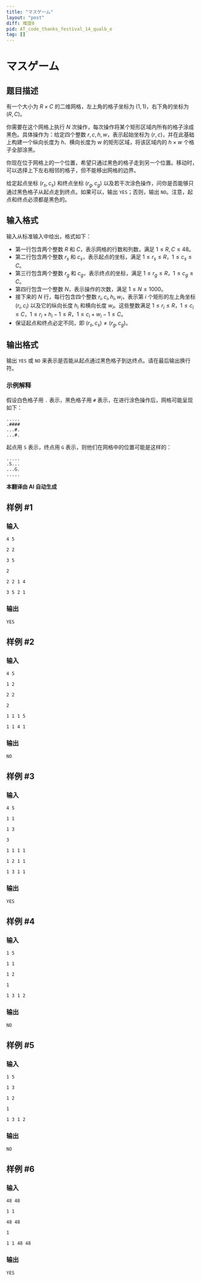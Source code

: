 ```yaml
---
title: "マスゲーム"
layout: "post"
diff: 难度0
pid: AT_code_thanks_festival_14_qualb_e
tag: []
---
```


# マスゲーム

## 题目描述

有一个大小为 $R \times C$ 的二维网格，左上角的格子坐标为 $(1,1)$，右下角的坐标为 $(R,C)$。

你需要在这个网格上执行 $N$ 次操作，每次操作将某个矩形区域内所有的格子涂成黑色。具体操作为：给定四个整数 $r, c, h, w$，表示起始坐标为 $(r,c)$，并在此基础上构建一个纵向长度为 $h$、横向长度为 $w$ 的矩形区域，将该区域内的 $h \times w$ 个格子全部涂黑。

你现在位于网格上的一个位置，希望只通过黑色的格子走到另一个位置。移动时，可以选择上下左右相邻的格子，但不能移出网格的边界。

给定起点坐标 $(r_s, c_s)$ 和终点坐标 $(r_g, c_g)$ 以及若干次涂色操作，问你是否能够只通过黑色格子从起点走到终点。如果可以，输出 `YES`；否则，输出 `NO`。注意，起点和终点必须都是黑色的。

## 输入格式

输入从标准输入中给出，格式如下：

- 第一行包含两个整数 $R$ 和 $C$，表示网格的行数和列数，满足 $1 \leq R, C \leq 48$。
- 第二行包含两个整数 $r_s$ 和 $c_s$，表示起点的坐标，满足 $1 \leq r_s \leq R$，$1 \leq c_s \leq C$。
- 第三行包含两个整数 $r_g$ 和 $c_g$，表示终点的坐标，满足 $1 \leq r_g \leq R$，$1 \leq c_g \leq C$。
- 第四行包含一个整数 $N$，表示操作的次数，满足 $1 \leq N \leq 1000$。
- 接下来的 $N$ 行，每行包含四个整数 $r_i, c_i, h_i, w_i$，表示第 $i$ 个矩形的左上角坐标 $(r_i, c_i)$ 以及它的纵向长度 $h_i$ 和横向长度 $w_i$。这些整数满足 $1 \leq r_i \leq R$，$1 \leq c_i \leq C$，$1 \leq r_i + h_i - 1 \leq R$，$1 \leq c_i + w_i - 1 \leq C$。
- 保证起点和终点必定不同，即 $(r_s, c_s) \neq (r_g, c_g)$。

## 输出格式

输出 `YES` 或 `NO` 来表示是否能从起点通过黑色格子到达终点。请在最后输出换行符。

### 示例解释

假设白色格子用 `.` 表示，黑色格子用 `#` 表示，在进行涂色操作后，网格可能呈现如下：
```plaintext
.....
.####
...#.
...#.
```

起点用 `S` 表示，终点用 `G` 表示，则他们在网格中的位置可能是这样的：
```plaintext
.....
.S...
...G.
.....
```

 **本翻译由 AI 自动生成**

## 样例 #1

### 输入

```
4 5
2 2
3 5
2
2 2 1 4
3 5 2 1
```

### 输出

```
YES
```

## 样例 #2

### 输入

```
4 5
1 2
2 2
2
1 1 1 5
1 1 4 1
```

### 输出

```
NO
```

## 样例 #3

### 输入

```
4 5
1 1
1 3
3
1 1 1 1
1 2 1 1
1 3 1 1
```

### 输出

```
YES
```

## 样例 #4

### 输入

```
1 5
1 1
1 2
1
1 3 1 2
```

### 输出

```
NO
```

## 样例 #5

### 输入

```
1 5
1 3
1 2
1
1 3 1 2
```

### 输出

```
NO
```

## 样例 #6

### 输入

```
48 48
1 1
48 48
1
1 1 48 48
```

### 输出

```
YES
```

